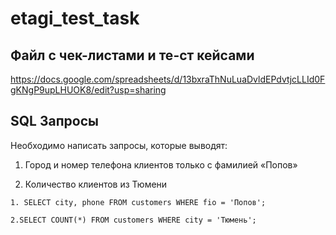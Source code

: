 # etagi_test_task

## Файл с чек-листами и те-ст кейсами
https://docs.google.com/spreadsheets/d/13bxraThNuLuaDvldEPdvtjcLLId0FgKNgP9upLHUOK8/edit?usp=sharing

## SQL Запросы
Необходимо написать запросы, которые выводят:
1.	Город и номер телефона клиентов только с фамилией «Попов»

2.	Количество клиентов из Тюмени

```
1. SELECT city, phone FROM customers WHERE fio = 'Попов';

2.SELECT COUNT(*) FROM customers WHERE city = 'Тюмень';
```
